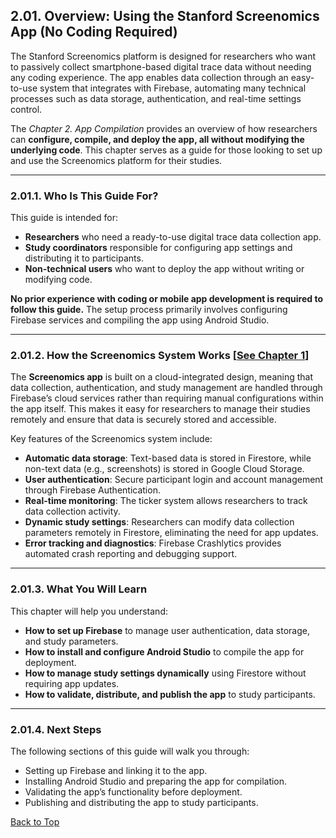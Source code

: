 ## 2.01. Overview: Using the Stanford Screenomics App (No Coding Required)

The Stanford Screenomics platform is designed for researchers who want to passively collect smartphone-based digital trace data without needing any coding experience. The app enables data collection through an easy-to-use system that integrates with Firebase, automating many technical processes such as data storage, authentication, and real-time settings control.

The _Chapter 2. App Compilation_ provides an overview of how researchers can **configure, compile, and deploy the app, all without modifying the underlying code**. This chapter serves as a guide for those looking to set up and use the Screenomics platform for their studies.

---

### 2.01.1. Who Is This Guide For?
This guide is intended for:
- **Researchers** who need a ready-to-use digital trace data collection app.
- **Study coordinators** responsible for configuring app settings and distributing it to participants.
- **Non-technical users** who want to deploy the app without writing or modifying code.

**No prior experience with coding or mobile app development is required to follow this guide.** The setup process primarily involves configuring Firebase services and compiling the app using Android Studio.

---

### 2.01.2. How the Screenomics System Works [[See Chapter 1](../Ch1_Firebase/01_Overview.md)]
The **Screenomics app** is built on a cloud-integrated design, meaning that data collection, authentication, and study management are handled through Firebase’s cloud services rather than requiring manual configurations within the app itself. This makes it easy for researchers to manage their studies remotely and ensure that data is securely stored and accessible.

Key features of the Screenomics system include:
- **Automatic data storage**: Text-based data is stored in Firestore, while non-text data (e.g., screenshots) is stored in Google Cloud Storage.
- **User authentication**: Secure participant login and account management through Firebase Authentication.
- **Real-time monitoring**: The ticker system allows researchers to track data collection activity.
- **Dynamic study settings**: Researchers can modify data collection parameters remotely in Firestore, eliminating the need for app updates.
- **Error tracking and diagnostics**: Firebase Crashlytics provides automated crash reporting and debugging support.

---

### 2.01.3. What You Will Learn
This chapter will help you understand:
- **How to set up Firebase** to manage user authentication, data storage, and study parameters.
- **How to install and configure Android Studio** to compile the app for deployment.
- **How to manage study settings dynamically** using Firestore without requiring app updates.
- **How to validate, distribute, and publish the app** to study participants.

---

### 2.01.4. Next Steps
The following sections of this guide will walk you through:
- Setting up Firebase and linking it to the app.
- Installing Android Studio and preparing the app for compilation.
- Validating the app’s functionality before deployment.
- Publishing and distributing the app to study participants.



[Back to Top](#top)

